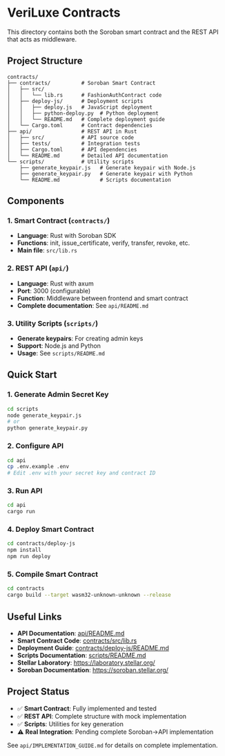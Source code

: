 # VeriLuxe Contracts

This directory contains both the Soroban smart contract and the REST API that acts as middleware.

## Project Structure

```
contracts/
├── contracts/          # Soroban Smart Contract
│   ├── src/
│   │   └── lib.rs      # FashionAuthContract code
│   ├── deploy-js/      # Deployment scripts
│   │   ├── deploy.js   # JavaScript deployment
│   │   ├── python-deploy.py  # Python deployment
│   │   └── README.md   # Complete deployment guide
│   └── Cargo.toml      # Contract dependencies
├── api/                # REST API in Rust
│   ├── src/            # API source code
│   ├── tests/          # Integration tests
│   ├── Cargo.toml      # API dependencies
│   └── README.md       # Detailed API documentation
└── scripts/            # Utility scripts
    ├── generate_keypair.js   # Generate keypair with Node.js
    ├── generate_keypair.py   # Generate keypair with Python
    └── README.md             # Scripts documentation
```

## Components

### 1. Smart Contract (`contracts/`)
- **Language**: Rust with Soroban SDK
- **Functions**: init, issue_certificate, verify, transfer, revoke, etc.
- **Main file**: `src/lib.rs`

### 2. REST API (`api/`)
- **Language**: Rust with axum
- **Port**: 3000 (configurable)
- **Function**: Middleware between frontend and smart contract
- **Complete documentation**: See `api/README.md`

### 3. Utility Scripts (`scripts/`)
- **Generate keypairs**: For creating admin keys
- **Support**: Node.js and Python
- **Usage**: See `scripts/README.md`

## Quick Start

### 1. Generate Admin Secret Key
```bash
cd scripts
node generate_keypair.js
# or
python generate_keypair.py
```

### 2. Configure API
```bash
cd api
cp .env.example .env
# Edit .env with your secret key and contract ID
```

### 3. Run API
```bash
cd api
cargo run
```

### 4. Deploy Smart Contract
```bash
cd contracts/deploy-js
npm install
npm run deploy
```

### 5. Compile Smart Contract
```bash
cd contracts
cargo build --target wasm32-unknown-unknown --release
```

## Useful Links

- **API Documentation**: [api/README.md](api/README.md)
- **Smart Contract Code**: [contracts/src/lib.rs](contracts/src/lib.rs)
- **Deployment Guide**: [contracts/deploy-js/README.md](contracts/deploy-js/README.md)
- **Scripts Documentation**: [scripts/README.md](scripts/README.md)
- **Stellar Laboratory**: https://laboratory.stellar.org/
- **Soroban Documentation**: https://soroban.stellar.org/

## Project Status

- ✅ **Smart Contract**: Fully implemented and tested
- ✅ **REST API**: Complete structure with mock implementation
- ✅ **Scripts**: Utilities for key generation
- ⚠️ **Real Integration**: Pending complete Soroban→API implementation

See `api/IMPLEMENTATION_GUIDE.md` for details on complete implementation.
